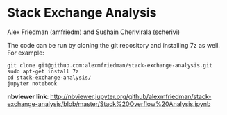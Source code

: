 # Stack Exchange Analysis

Alex Friedman (amfriedm) and Sushain Cherivirala (scherivi)

The code can be run by cloning the git repository and installing 7z as well. For example:

```
git clone git@github.com:alexmfriedman/stack-exchange-analysis.git
sudo apt-get install 7z
cd stack-exchange-analysis/
jupyter notebook
```

**nbviewer link**: http://nbviewer.jupyter.org/github/alexmfriedman/stack-exchange-analysis/blob/master/Stack%20Overflow%20Analysis.ipynb

